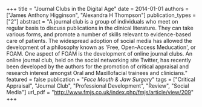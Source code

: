+++
title = "Journal Clubs in the Digital Age"
date = 2014-01-01
authors = ["James Anthony Higginson", "Alexandra H Thompson"]
publication_types = ["2"]
abstract = "A journal club is a group of individuals who meet on regular basis to discuss publications in the clinical literature. They can take various forms, and promote a number of skills relevant to evidence-based care of patients. The widespread adoption of social media has allowed the development of a philosophy known as 'Free, Open-Access Meducation', or FOAM. One aspect of FOAM is the development of online journal clubs. An online journal club, held on the social networking site Twitter, has recently been developed by the authors for the promotion of critical appraisal and research interest amongst Oral and Maxillofacial trainees and clinicians."
featured = false
publication = "*Face Mouth & Jaw Surgery*"
tags = ["Critical Appraisal", "Journal Club", "Professional Development", "Review", "Social Media"]
url_pdf = "http://www.fmjs.co.uk/index.php/fmjs/article/view/209"
+++

